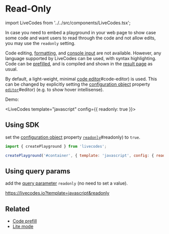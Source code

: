 # Read-Only

import LiveCodes from '../../src/components/LiveCodes.tsx';

In case you need to embed a playground in your web page to show case some code and want users to read through the code and not allow edits, you may use the `readonly` setting.

Code editing, [formatting](./code-format.html.md), and [console input](./console.html.md) are not available. However, any language supported by LiveCodes can be used, with syntax highlighting. Code can be [prefilled](./code-prefill.html.md), and is compiled and shown in the [result page](./result.html.md) as usual.

By default, a light-weight, minimal [code editor](./editor-settings.html.md)#code-editor) is used. This can be changed by explicitly setting the [configuration object](../configuration/configuration-object.html.md) property [`editor`](../configuration/configuration-object.html.md)#editor) (e.g. to show hover intellisense).

Demo:

<LiveCodes template="javascript" config={{ readonly: true }}></LiveCodes>

## Using SDK

set the [configuration object](../configuration/configuration-object.html.md) property [`readonly`](../configuration/configuration-object.html.md)#readonly) to `true`.

```js
import { createPlayground } from 'livecodes';

createPlayground('#container', { template: 'javascript', config: { readonly: true } });
```

## Using query params

add the [query parameter](../configuration/query-params.html.md) `readonly` (no need to set a value).

https://livecodes.io?template=javascript&readonly

## Related

- [Code prefill](./code-prefill.html.md)
- [Lite mode](./lite.html.md)